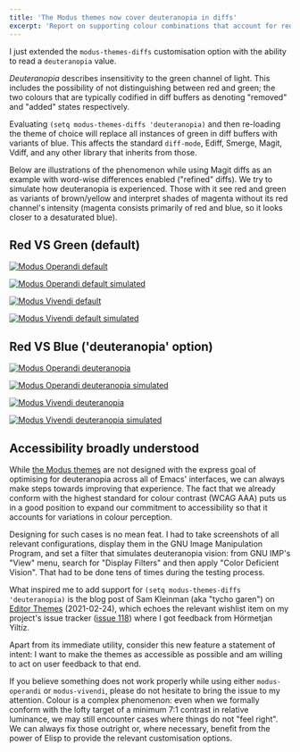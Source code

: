 ```yaml
---
title: 'The Modus themes now cover deuteranopia in diffs'
excerpt: 'Report on supporting colour combinations that account for red-green color deficiency in diff buffers.'
---
```


I just extended the `modus-themes-diffs` customisation option with the
ability to read a `deuteranopia` value.

_Deuteranopia_ describes insensitivity to the green channel of light.
This includes the possibility of not distinguishing between red and
green; the two colours that are typically codified in diff buffers as
denoting "removed" and "added" states respectively.

Evaluating `(setq modus-themes-diffs 'deuteranopia)` and then re-loading
the theme of choice will replace all instances of green in diff buffers
with variants of blue.  This affects the standard `diff-mode`, Ediff,
Smerge, Magit, Vdiff, and any other library that inherits from those.

Below are illustrations of the phenomenon while using Magit diffs as an
example with word-wise differences enabled ("refined" diffs).  We try to
simulate how deuteranopia is experienced.  Those with it see red and
green as variants of brown/yellow and interpret shades of magenta
without its red channel's intensity (magenta consists primarily of red
and blue, so it looks closer to a desaturated blue).

## Red VS Green (default)

<a href="{{'/assets/images/attachments/2021-02-25-modus-operandi-diff-default.png' | absolute_url }}"><img alt="Modus Operandi default" src="{{ '/assets/images/attachments/2021-02-25-modus-operandi-diff-default.png' | absolute_url }}"/></a>

<a href="{{'/assets/images/attachments/2021-02-25-modus-operandi-diff-default-simulated.png' | absolute_url }}"><img alt="Modus Operandi default simulated" src="{{ '/assets/images/attachments/2021-02-25-modus-operandi-diff-default-simulated.png' | absolute_url }}"/></a>

<a href="{{'/assets/images/attachments/2021-02-25-modus-vivendi-diff-default.png' | absolute_url }}"><img alt="Modus Vivendi default" src="{{ '/assets/images/attachments/2021-02-25-modus-vivendi-diff-default.png' | absolute_url }}"/></a>

<a href="{{'/assets/images/attachments/2021-02-25-modus-vivendi-diff-default-simulated.png' | absolute_url }}"><img alt="Modus Vivendi default simulated" src="{{ '/assets/images/attachments/2021-02-25-modus-vivendi-diff-default-simulated.png' | absolute_url }}"/></a>

## Red VS Blue ('deuteranopia' option)

<a href="{{'/assets/images/attachments/2021-02-25-modus-operandi-diff-deuteranopia.png' | absolute_url }}"><img alt="Modus Operandi deuteranopia" src="{{ '/assets/images/attachments/2021-02-25-modus-operandi-diff-deuteranopia.png' | absolute_url }}"/></a>

<a href="{{'/assets/images/attachments/2021-02-25-modus-operandi-diff-deuteranopia-simulated.png' | absolute_url }}"><img alt="Modus Operandi deuteranopia simulated" src="{{ '/assets/images/attachments/2021-02-25-modus-operandi-diff-deuteranopia-simulated.png' | absolute_url }}"/></a>

<a href="{{'/assets/images/attachments/2021-02-25-modus-vivendi-diff-deuteranopia.png' | absolute_url }}"><img alt="Modus Vivendi deuteranopia" src="{{ '/assets/images/attachments/2021-02-25-modus-vivendi-diff-deuteranopia.png' | absolute_url }}"/></a>

<a href="{{'/assets/images/attachments/2021-02-25-modus-vivendi-diff-deuteranopia-simulated.png' | absolute_url }}"><img alt="Modus Vivendi deuteranopia simulated" src="{{ '/assets/images/attachments/2021-02-25-modus-vivendi-diff-deuteranopia-simulated.png' | absolute_url }}"/></a>

## Accessibility broadly understood

While [the Modus themes](https://protesilaos.com/emacs/modus-themes/) are not
designed with the express goal of optimising for deuteranopia across all
of Emacs' interfaces, we can always make steps towards improving that
experience.  The fact that we already conform with the highest standard
for colour contrast (WCAG AAA) puts us in a good position to expand our
commitment to accessibility so that it accounts for variations in colour
perception.

Designing for such cases is no mean feat.  I had to take screenshots of
all relevant configurations, display them in the GNU Image Manipulation
Program, and set a filter that simulates deuteranopia vision: from GNU
IMP's "View" menu, search for "Display Filters" and then apply "Color
Deficient Vision".  That had to be done tens of times during the testing
process.

What inspired me to add support for `(setq modus-themes-diffs
'deuteranopia)` is the blog post of Sam Kleinman (aka "tycho garen") on
[Editor Themes](https://tychoish.com/post/editor-themes/) (2021-02-24),
which echoes the relevant wishlist item on my project's issue tracker
([issue 118](https://gitlab.com/protesilaos/modus-themes/-/issues/118))
where I got feedback from Hörmetjan Yiltiz.

Apart from its immediate utility, consider this new feature a statement
of intent: I want to make the themes as accessible as possible and am
willing to act on user feedback to that end.

If you believe something does not work properly while using either
`modus-operandi` or `modus-vivendi`, please do not hesitate to bring the
issue to my attention.  Colour is a complex phenomenon: even when we
formally conform with the lofty target of a minimum 7:1 contrast in
relative luminance, we may still encounter cases where things do not
"feel right".  We can always fix those outright or, where necessary,
benefit from the power of Elisp to provide the relevant customisation
options.
